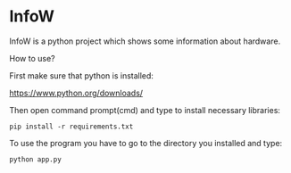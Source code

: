 # InfoW
InfoW is a python project which shows some information about hardware.

How to use? 

First make sure that python is installed:

https://www.python.org/downloads/

Then open command prompt(cmd) and type to install necessary libraries:

```
pip install -r requirements.txt
```

To use the program you have to go to the directory you installed and type:

```
python app.py
```
